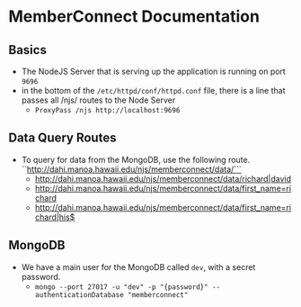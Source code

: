 
# MemberConnect Documentation

## Basics
- The NodeJS Server that is serving up the application is running on port ```9696```
- in the bottom of the ```/etc/httpd/conf/httpd.conf``` file, there is a line that passes all /njs/ routes to the Node Server
    * ```ProxyPass /njs http://localhost:9696```

## Data Query Routes
- To query for data from the MongoDB, use the following route. ``http://dahi.manoa.hawaii.edu/njs/memberconnect/data/```
   * http://dahi.manoa.hawaii.edu/njs/memberconnect/data/richard|david
   * http://dahi.manoa.hawaii.edu/njs/memberconnect/data/first_name=richard
   * http://dahi.manoa.hawaii.edu/njs/memberconnect/data/first_name=richard|his$

## MongoDB
- We have a main user for the MongoDB called ```dev```, with a secret password.
    * ```mongo --port 27017 -u "dev" -p "{password}" --authenticationDatabase "memberconnect"```






